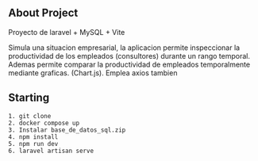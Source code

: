 
## About Project

Proyecto de laravel + MySQL + Vite

Simula una situacion empresarial, la aplicacion permite inspeccionar la productividad de los empleados (consultores) durante un rango temporal.
Ademas permite comparar la productividad de empleados temporalmente mediante graficas. (Chart.js). Emplea axios tambien


## Starting
    1. git clone
    2. docker compose up
    3. Instalar base_de_datos_sql.zip
    4. npm install
    5. npm run dev
    6. laravel artisan serve
